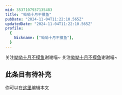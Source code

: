 ```yaml
---
mid: 3537107937135483
title: "呦呦十月不摸鱼"
pubDate: "2024-11-04T11:22:10.565Z"
updatedDate: "2024-11-04T11:22:10.565Z"
profile:
  {
    Nickname: ["呦呦十月不摸鱼"],
  }
---
```


关注[呦呦十月不摸鱼](https://space.bilibili.com/3537107937135483)谢谢喵~ 关注[呦呦十月不摸鱼](https://space.bilibili.com/3537107937135483)谢谢喵~

## 此条目有待补充
你可以在[这里](https://github.com/Yuhanawa/VTuber.ICU-Content/edit/master/v/呦呦十月不摸鱼/index.md)编辑本文
